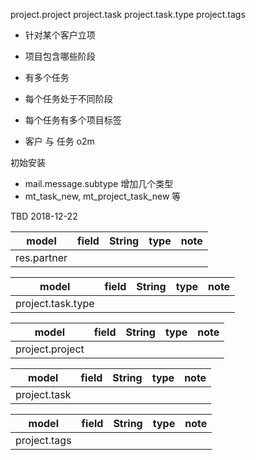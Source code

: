 

project.project
project.task
project.task.type
project.tags

* 针对某个客户立项
* 项目包含哪些阶段
* 有多个任务
* 每个任务处于不同阶段
* 每个任务有多个项目标签

* 客户 与 任务 o2m


初始安装
* mail.message.subtype 增加几个类型
* mt\_task\_new, mt\_project\_task\_new 等



TBD 2018-12-22


model|field|String|type|note
-----|-----|------|----|----
res.partner||||

model|field|String|type|note
-----|-----|------|----|----
project.task.type||||


model|field|String|type|note
-----|-----|------|----|----
project.project||||


model|field|String|type|note
-----|-----|------|----|----
project.task||||


model|field|String|type|note
-----|-----|------|----|----
project.tags||||




